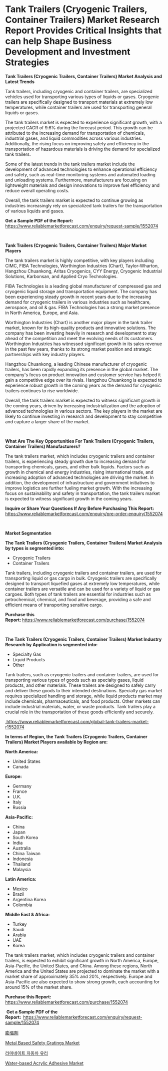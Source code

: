 <p><h1>Tank Trailers (Cryogenic Trailers, Container Trailers) Market Research Report Provides Critical Insights that can help Shape Business Development and Investment Strategies</h1></p><p><strong>Tank Trailers (Cryogenic Trailers, Container Trailers) Market Analysis and Latest Trends</strong></p>
<p><p>Tank trailers, including cryogenic and container trailers, are specialized vehicles used for transporting various types of liquids or gases. Cryogenic trailers are specifically designed to transport materials at extremely low temperatures, while container trailers are used for transporting general liquids or gases.</p><p>The tank trailers market is expected to experience significant growth, with a projected CAGR of 9.6% during the forecast period. This growth can be attributed to the increasing demand for transportation of chemicals, industrial gases, and liquid commodities across various industries. Additionally, the rising focus on improving safety and efficiency in the transportation of hazardous materials is driving the demand for specialized tank trailers.</p><p>Some of the latest trends in the tank trailers market include the development of advanced technologies to enhance operational efficiency and safety, such as real-time monitoring systems and automated loading and unloading systems. Furthermore, manufacturers are focusing on lightweight materials and design innovations to improve fuel efficiency and reduce overall operating costs.</p><p>Overall, the tank trailers market is expected to continue growing as industries increasingly rely on specialized tank trailers for the transportation of various liquids and gases.</p></p>
<p><strong>Get a Sample PDF of the Report:&nbsp;</strong> <a href="https://www.reliablemarketforecast.com/enquiry/request-sample/1552074">https://www.reliablemarketforecast.com/enquiry/request-sample/1552074</a></p>
<p>&nbsp;</p>
<p><strong>Tank Trailers (Cryogenic Trailers, Container Trailers) Major Market Players</strong></p>
<p><p>The tank trailers market is highly competitive, with key players including CIMC, FIBA Technologies, Worthington Industries (Chart), Taylor-Wharton, Hangzhou Chuankong, Aritas Cryogenics, CYY Energy, Cryogenic Industrial Solutions, Karbonsan, and Applied Cryo Technologies.</p><p>FIBA Technologies is a leading global manufacturer of compressed gas and cryogenic liquid storage and transportation equipment. The company has been experiencing steady growth in recent years due to the increasing demand for cryogenic trailers in various industries such as healthcare, aerospace, and oil & gas. FIBA Technologies has a strong market presence in North America, Europe, and Asia.</p><p>Worthington Industries (Chart) is another major player in the tank trailer market, known for its high-quality products and innovative solutions. The company has been investing heavily in research and development to stay ahead of the competition and meet the evolving needs of its customers. Worthington Industries has witnessed significant growth in its sales revenue in the past few years, thanks to its strong market position and strategic partnerships with key industry players.</p><p>Hangzhou Chuankong, a leading Chinese manufacturer of cryogenic trailers, has been rapidly expanding its presence in the global market. The company's focus on product innovation and customer service has helped it gain a competitive edge over its rivals. Hangzhou Chuankong is expected to experience robust growth in the coming years as the demand for cryogenic trailers continues to rise worldwide.</p><p>Overall, the tank trailers market is expected to witness significant growth in the coming years, driven by increasing industrialization and the adoption of advanced technologies in various sectors. The key players in the market are likely to continue investing in research and development to stay competitive and capture a larger share of the market.</p></p>
<p>&nbsp;</p>
<p><strong>What Are The Key Opportunities For Tank Trailers (Cryogenic Trailers, Container Trailers) Manufacturers?</strong></p>
<p><p>The tank trailers market, which includes cryogenic trailers and container trailers, is experiencing steady growth due to increasing demand for transporting chemicals, gases, and other bulk liquids. Factors such as growth in chemical and energy industries, rising international trade, and increasing adoption of advanced technologies are driving the market. In addition, the development of infrastructure and government initiatives to improve logistics are further fueling market growth. With the increasing focus on sustainability and safety in transportation, the tank trailers market is expected to witness significant growth in the coming years.</p></p>
<p><strong>Inquire or Share Your Questions If Any Before Purchasing This Report:</strong> <a href="https://www.reliablemarketforecast.com/enquiry/pre-order-enquiry/1552074">https://www.reliablemarketforecast.com/enquiry/pre-order-enquiry/1552074</a></p>
<p>&nbsp;</p>
<p><strong>Market Segmentation</strong></p>
<p><strong>The Tank Trailers (Cryogenic Trailers, Container Trailers) Market Analysis by types is segmented into:</strong></p>
<p><ul><li>Cryogenic Trailers</li><li>Container Trailers</li></ul></p>
<p><p>Tank trailers, including cryogenic trailers and container trailers, are used for transporting liquid or gas cargo in bulk. Cryogenic trailers are specifically designed to transport liquefied gases at extremely low temperatures, while container trailers are versatile and can be used for a variety of liquid or gas cargoes. Both types of tank trailers are essential for industries such as petrochemical, chemical, and food and beverage, providing a safe and efficient means of transporting sensitive cargo.</p></p>
<p><strong>Purchase this Report:&nbsp;</strong><a href="https://www.reliablemarketforecast.com/purchase/1552074">https://www.reliablemarketforecast.com/purchase/1552074</a></p>
<p>&nbsp;</p>
<p><strong>The Tank Trailers (Cryogenic Trailers, Container Trailers) Market Industry Research by Application is segmented into:</strong></p>
<p><ul><li>Specialty Gas</li><li>Liquid Products</li><li>Other</li></ul></p>
<p><p>Tank trailers, such as cryogenic trailers and container trailers, are used for transporting various types of goods such as specialty gases, liquid products, and other materials. These trailers are designed to safely carry and deliver these goods to their intended destinations. Specialty gas market requires specialized handling and storage, while liquid products market may include chemicals, pharmaceuticals, and food products. Other markets can include industrial materials, water, or waste products. Tank trailers play a crucial role in the transportation of these goods efficiently and securely.</p></p>
<p><a href="https://www.reliablemarketforecast.com/global-tank-trailers-market-r1552074">&nbsp;https://www.reliablemarketforecast.com/global-tank-trailers-market-r1552074</a></p>
<p><strong>In terms of Region, the Tank Trailers (Cryogenic Trailers, Container Trailers) Market Players available by Region are:</strong></p>
<p>
    <p> <strong> North America: </strong>
        <ul>
            <li>United States</li>
            <li>Canada</li>
        </ul>
        </p> 
    <p> <strong> Europe: </strong>
        <ul>
            <li>Germany</li>
            <li>France</li>
            <li>U.K.</li>
            <li>Italy</li>
            <li>Russia</li>
        </ul>
        </p> 
    <p> <strong> Asia-Pacific: </strong>
        <ul>
            <li>China</li>
            <li>Japan</li>
            <li>South Korea</li>
            <li>India</li>
            <li>Australia</li>
            <li>China Taiwan</li>
            <li>Indonesia</li>
            <li>Thailand</li>
            <li>Malaysia</li>
        </ul>
        </p> 
    <p> <strong> Latin America: </strong>
        <ul>
            <li>Mexico</li>
            <li>Brazil</li>
            <li>Argentina Korea</li>
            <li>Colombia</li>
        </ul>
        </p> 
    <p> <strong> Middle East & Africa: </strong>
        <ul>
            <li>Turkey</li>
            <li>Saudi</li>
            <li>Arabia</li>
            <li>UAE</li>
            <li>Korea</li>
        </ul>
    </p>
    </p>
<p><p>The tank trailers market, which includes cryogenic trailers and container trailers, is expected to exhibit significant growth in North America, Europe, Asia-Pacific, the United States, and China. Among these regions, North America and the United States are projected to dominate the market with a market share of approximately 35% and 20%, respectively. Europe and Asia-Pacific are also expected to show strong growth, each accounting for around 15% of the market share.</p></p>
<p><strong>Purchase this Report: </strong><a href="https://www.reliablemarketforecast.com/purchase/1552074">https://www.reliablemarketforecast.com/purchase/1552074</a></p>
<p>&nbsp;<strong>Get a Sample PDF of the Report:&nbsp;&nbsp;</strong><a href="https://www.reliablemarketforecast.com/enquiry/request-sample/1552074">https://www.reliablemarketforecast.com/enquiry/request-sample/1552074</a></p>
<p><strong></strong></p>
<p><p><a href="https://github.com/mohamedbakry57/Market-Research-Report-List-5/blob/main/5965341931.md">膨張剤</a></p><p><a href="https://github.com/Graham1Dianne/Market-Research-Report-List-1/blob/main/metal-based-safety-gratings-market.md">Metal Based Safety Gratings Market</a></p><p><a href="https://github.com/laholand/Market-Research-Report-List-5/blob/main/10876704536.md">라미네이트 자동차 유리</a></p><p><a href="https://medium.com/@alberthenry754/water-based-acrylic-adhesive-market-size-growth-and-industry-analysis-by-market-segmentation-and-851774483cfd">Water-based Acrylic Adhesive Market</a></p></p>